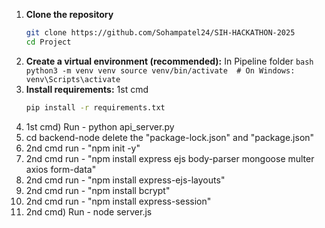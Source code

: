 1. **Clone the repository**
   ```bash
   git clone https://github.com/Sohampatel24/SIH-HACKATHON-2025
   cd Project
   ```
2.   **Create a virtual environment (recommended):** In Pipeline folder
    ```bash
    python3 -m venv venv
    source venv/bin/activate  # On Windows: venv\Scripts\activate
    ```
3.  **Install requirements:** 1st cmd
    ```bash
    pip install -r requirements.txt
    ```
5. 1st cmd) Run - python api_server.py
6. cd backend-node delete the "package-lock.json" and "package.json"
7. 2nd cmd run - "npm init -y"
8.  2nd cmd run - "npm install express ejs body-parser mongoose multer axios form-data"
9.   2nd cmd run - "npm install express-ejs-layouts"
10.  2nd cmd run - "npm install bcrypt"
11.  2nd cmd run - "npm install express-session"
12.   2nd cmd) Run - node server.js